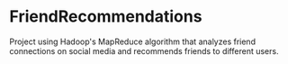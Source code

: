 # FriendRecommendations
Project using Hadoop's MapReduce algorithm that analyzes friend connections on social media and recommends friends to different users.
